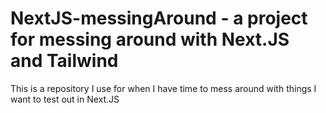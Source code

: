 ﻿# NextJS-messingAround - a project for messing around with Next.JS and Tailwind

This is a repository I use for when I have time to mess around with things I want to test out in Next.JS
